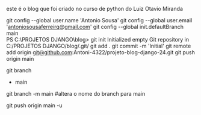 este é o blog que foi criado no curso de python do Luiz Otavio Miranda

git config --global user.name 'Antonio Sousa'
git config --global user.email 'antoniosousaferreirq@gmail.com'
git config --global init.defaultBranch main         
PS C:\PROJETOS DJANGO\blog> git init
Initialized empty Git repository in C:/PROJETOS DJANGO/blog/.git/
git add .
git commit -m 'Initial'
git remote add origin git@github.com:Antoni-4322/projeto-blog-django-24.git
git push origin main

git branch
* main

git branch -m main
#altera o nome do branch para main

git push origin main -u